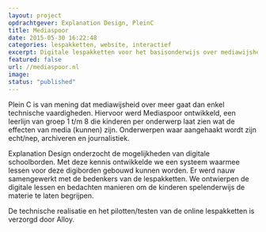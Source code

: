 ```yaml
---
layout: project
opdrachtgever: Explanation Design, PleinC
title: Mediaspoor
date: 2015-05-30 16:22:48
categories: lespakketten, website, interactief
excerpt: Digitale lespakketten voor het basisonderwijs over mediawijsheid
featured: false
url: //mediaspoor.nl
image:
status: "published"
---
```

Plein C is van mening dat mediawijsheid over meer gaat dan enkel technische vaardigheden. Hiervoor werd Mediaspoor ontwikkeld, een leerlijn van groep 1 t/m 8 die kinderen per onderwerp laat zien wat de effecten van media (kunnen) zijn. Onderwerpen waar aangehaakt wordt zijn echt/nep, archiveren en journalistiek.

Explanation Design onderzocht de mogelijkheden van digitale schoolborden. Met deze kennis ontwikkelde we een systeem waarmee lessen voor deze digiborden gebouwd kunnen worden. Er werd nauw samengewerkt met de bedenkers van de lespakketten. We ontwierpen de digitale lessen en bedachten manieren om de kinderen spelenderwijs de materie te laten begrijpen.

De technische realisatie en het pilotten/testen van de online lespakketten is verzorgd door Alloy.
